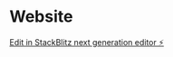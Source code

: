# Website

[Edit in StackBlitz next generation editor ⚡️](https://stackblitz.com/~/github.com/Smerelo/Website)